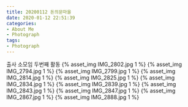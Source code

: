 ```yaml
---
title: 20200112 돈의문마을
date: 2020-01-12 22:51:39
categories:
- About Me
- Photograph
tags:
- Photograph
---
```

출사 소모임 두번째 활동
{% asset_img IMG_2802.jpg 1 %}
{% asset_img IMG_2794.jpg 1 %}
{% asset_img IMG_2799.jpg 1 %}
{% asset_img IMG_2814.jpg 1 %}
{% asset_img IMG_2825.jpg 1 %}
{% asset_img IMG_2834.jpg 1 %}
{% asset_img IMG_2839.jpg 1 %}
{% asset_img IMG_2843.jpg 1 %}
{% asset_img IMG_2847.jpg 1 %}
{% asset_img IMG_2867.jpg 1 %}
{% asset_img IMG_2888.jpg 1 %}
